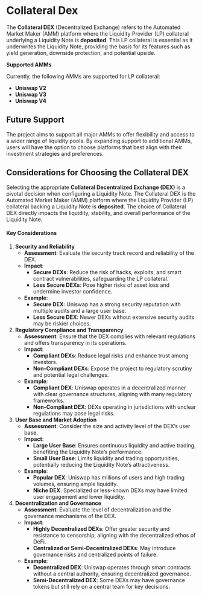 # Collateral Dex

The **Collateral DEX** (Decentralized Exchange) refers to the Automated Market Maker (AMM) platform where the Liquidity Provider (LP) collateral underlying a Liquidity Note is **deposited**. This LP collateral is essential as it underwrites the Liquidity Note, providing the basis for its features such as yield generation, downside protection, and potential upside.

**Supported AMMs**

Currently, the following AMMs are supported for LP collateral:

* **Uniswap V2**
* **Uniswap V3**
* **Uniswap V4**

## **Future Support**

The project aims to support all major AMMs to offer flexibility and access to a wider range of liquidity pools. By expanding support to additional AMMs, users will have the option to choose platforms that best align with their investment strategies and preferences.



## Considerations for Choosing the Collateral DEX

Selecting the appropriate **Collateral Decentralized Exchange (DEX)** is a pivotal decision when configuring a Liquidity Note. The Collateral DEX is the Automated Market Maker (AMM) platform where the Liquidity Provider (LP) collateral backing a Liquidity Note is **deposited**. The choice of Collateral DEX directly impacts the liquidity, stability, and overall performance of the Liquidity Note.

#### Key Considerations

1. **Security and Reliability**
   * **Assessment**: Evaluate the security track record and reliability of the DEX.
   * **Impact**:
     * **Secure DEXs**: Reduce the risk of hacks, exploits, and smart contract vulnerabilities, safeguarding the LP collateral.
     * **Less Secure DEXs**: Pose higher risks of asset loss and undermine investor confidence.
   * **Example**:
     * **Secure DEX**: Uniswap has a strong security reputation with multiple audits and a large user base.
     * **Less Secure DEX**: Newer DEXs without extensive security audits may be riskier choices.
2. **Regulatory Compliance and Transparency**
   * **Assessment**: Ensure that the DEX complies with relevant regulations and offers transparency in its operations.
   * **Impact**:
     * **Compliant DEXs**: Reduce legal risks and enhance trust among investors.
     * **Non-Compliant DEXs**: Expose the project to regulatory scrutiny and potential legal challenges.
   * **Example**:
     * **Compliant DEX**: Uniswap operates in a decentralized manner with clear governance structures, aligning with many regulatory frameworks.
     * **Non-Compliant DEX**: DEXs operating in jurisdictions with unclear regulations may pose legal risks.
3. **User Base and Market Adoption**
   * **Assessment**: Consider the size and activity level of the DEX’s user base.
   * **Impact**:
     * **Large User Base**: Ensures continuous liquidity and active trading, benefiting the Liquidity Note’s performance.
     * **Small User Base**: Limits liquidity and trading opportunities, potentially reducing the Liquidity Note’s attractiveness.
   * **Example**:
     * **Popular DEX**: Uniswap has millions of users and high trading volumes, ensuring ample liquidity.
     * **Niche DEX**: Specialized or less-known DEXs may have limited user engagement and lower liquidity.
4. **Decentralization and Governance**
   * **Assessment**: Evaluate the level of decentralization and the governance mechanisms of the DEX.
   * **Impact**:
     * **Highly Decentralized DEXs**: Offer greater security and resistance to censorship, aligning with the decentralized ethos of DeFi.
     * **Centralized or Semi-Decentralized DEXs**: May introduce governance risks and centralized points of failure.
   * **Example**:
     * **Decentralized DEX**: Uniswap operates through smart contracts without a central authority, ensuring decentralized governance.
     * **Semi-Decentralized DEX**: Some DEXs may have governance tokens but still rely on a central team for key decisions.

